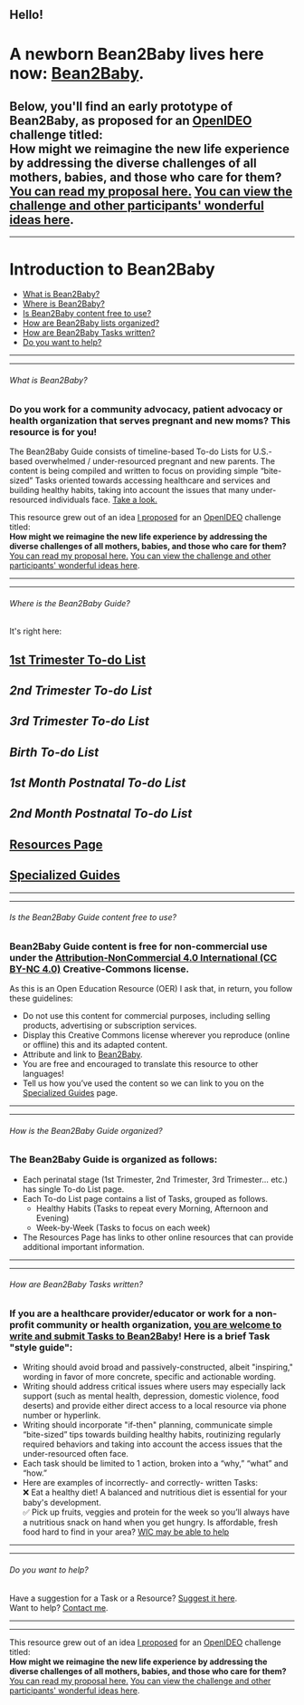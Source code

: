 
## Hello!
# A newborn Bean2Baby lives here now: [Bean2Baby](https://sites.google.com/view/bean2baby/about-bean2baby).

Below, you'll find an early prototype of Bean2Baby, as proposed for an [OpenIDEO](https://github.com/annamatic/OpenIDEO/blob/master/maternal-health.md) challenge titled:  
**How might we reimagine the new life experience by addressing the diverse challenges of all mothers, babies, and those who care for them?** [You can read my proposal here.](https://github.com/annamatic/OpenIDEO/blob/master/maternal-health.md) [You can view the challenge and other participants' wonderful ideas here](https://challenges.openideo.com/challenge/new-life/).
---
---
# Introduction to Bean2Baby
- [What is Bean2Baby?](#1) 
- [Where is Bean2Baby?](#2)
- [Is Bean2Baby content free to use?](#3)
- [How are Bean2Baby lists organized?](#4)
- [How are Bean2Baby Tasks written?](#5)
- [Do you want to help?](#6)

----
----

###### <a name="1"></a>What is Bean2Baby?
### Do you work for a community advocacy, patient advocacy or health organization that serves pregnant and new moms? This resource is for you!
The Bean2Baby Guide consists of timeline-based To-do Lists for U.S.-based overwhelmed / under-resourced pregnant and new parents. The content is being compiled and written to focus on providing simple “bite-sized” Tasks oriented towards accessing healthcare and services and building  healthy habits, taking into account the issues that many under-resourced individuals face. [Take a look.](#2) 

This resource grew out of an idea [I proposed](https://github.com/annamatic/OpenIDEO/blob/master/maternal-health.md) for an [OpenIDEO](https://openideo.com/) challenge titled:  
**How might we reimagine the new life experience by addressing the diverse challenges of all mothers, babies, and those who care for them?** [You can read my proposal here.](https://github.com/annamatic/OpenIDEO/blob/master/maternal-health.md) [You can view the challenge and other participants' wonderful ideas here](https://challenges.openideo.com/challenge/new-life/).

----
----

###### <a name="2"></a>Where is the Bean2Baby Guide?  
It's right here:
## [1st Trimester To-do List](/1stTrimester-ToDo.md)  
## *2nd Trimester To-do List*
## *3rd Trimester To-do List*
## *Birth To-do List* 
## *1st Month Postnatal To-do List* 
## *2nd Month Postnatal To-do List*  
## [Resources Page](/Resources.md)
## [Specialized Guides](/SpecializedGuides.md)

----
----

###### <a name="3"></a>Is the Bean2Baby Guide content free to use?
### Bean2Baby Guide content is free for non-commercial use under the [Attribution-NonCommercial 4.0 International (CC BY-NC 4.0)](https://creativecommons.org/licenses/by-nc/4.0/) Creative-Commons license. 
As this is an Open Education Resource (OER) I ask that, in return, you follow these guidelines:
- Do not use this content for commercial purposes, including selling products, advertising or subscription services.  
- Display this Creative Commons license wherever you reproduce (online or offline) this and its adapted content.  
- Attribute and link to [Bean2Baby](https://github.com/annamatic/Bean2Baby/blob/master/ReadMe.md).  
- You are free and encouraged to translate this resource to other languages! 
- Tell us how you’ve used the content so we can link to you on the [Specialized Guides](/SpecializedGuides.md) page.  


----
----

###### <a name="4"></a>How is the Bean2Baby Guide organized?
### The Bean2Baby Guide is organized as follows:
- Each perinatal stage (1st Trimester, 2nd Trimester, 3rd Trimester… etc.) has single To-do List page.  
- Each To-do List page contains a list of Tasks, grouped as follows.
  - Healthy Habits (Tasks to repeat every Morning, Afternoon and Evening)
  - Week-by-Week (Tasks to focus on each week)
- The Resources Page has links to other online resources that can provide additional important information.

----
----

###### <a name="5"></a>How are Bean2Baby Tasks written?
### If you are a healthcare provider/educator or work for a non-profit community or health organization, [you are welcome to write and submit Tasks to Bean2Baby](https://docs.google.com/forms/d/e/1FAIpQLSfTGRDsy6RN6_sZOPL-3aP_FgxCzdOuNjz-Ks-zDBpJ0A9YjA/viewform?c=0&w=1)! Here is a brief Task "style guide":
- Writing should avoid broad and passively-constructed, albeit "inspiring," wording in favor of more concrete, specific and actionable wording.
- Writing should address critical issues where users may especially lack support (such as mental health, depression, domestic violence, food deserts) and provide either direct access to a local resource via phone number or hyperlink.
- Writing should incorporate "if-then" planning, communicate simple “bite-sized” tips towards building healthy habits, routinizing regularly required behaviors and taking into account the access issues that the under-resourced often face.
- Each task should be limited to 1 action, broken into a “why,” “what” and “how.”
- Here are examples of incorrectly- and correctly- written Tasks:   
 :x: Eat a healthy diet! A balanced and nutritious diet is essential for your baby's development.    
 :white_check_mark: Pick up fruits, veggies and protein for the week so you’ll always have a nutritious snack on hand when you get hungry. Is affordable, fresh food hard to find in your area? [WIC may be able to help](http://www.womeninfantschildrenoffice.com/)

----
----

###### <a name="6"></a>Do you want to help?
Have a suggestion for a Task or a Resource? [Suggest it here](https://docs.google.com/forms/d/e/1FAIpQLSfTGRDsy6RN6_sZOPL-3aP_FgxCzdOuNjz-Ks-zDBpJ0A9YjA/viewform?c=0&w=1).  
Want to help? [Contact me](https://docs.google.com/forms/d/e/1FAIpQLSfH-msmbRbv_doShxa1QE2_z5cqsSf6exAxyyttP4_kfJT_2w/viewform?c=0&w=1).  

----
----

This resource grew out of an idea [I proposed](https://github.com/annamatic/OpenIDEO/blob/master/maternal-health.md) for an [OpenIDEO](https://openideo.com/) challenge titled:  
**How might we reimagine the new life experience by addressing the diverse challenges of all mothers, babies, and those who care for them?** [You can read my proposal here.](https://github.com/annamatic/OpenIDEO/blob/master/maternal-health.md) [You can view the challenge and other participants' wonderful ideas here](https://challenges.openideo.com/challenge/new-life/).

